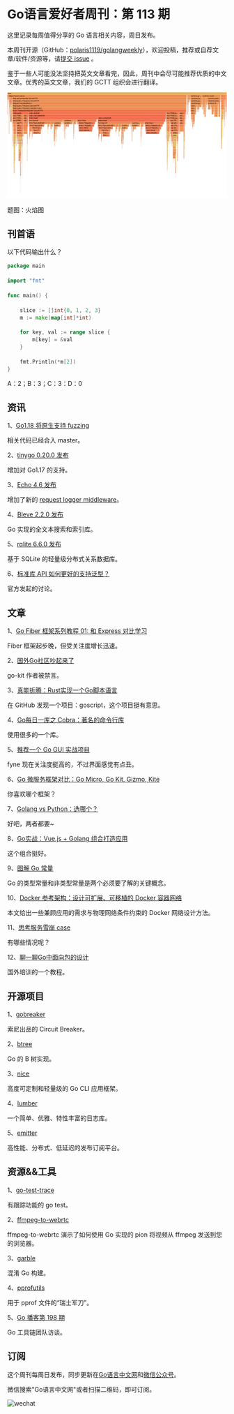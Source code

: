 # Go语言爱好者周刊：第 113 期

这里记录每周值得分享的 Go 语言相关内容，周日发布。

本周刊开源（GitHub：[polaris1119/golangweekly](https://github.com/polaris1119/golangweekly)），欢迎投稿，推荐或自荐文章/软件/资源等，请[提交 issue](https://github.com/polaris1119/golangweekly/issues) 。

鉴于一些人可能没法坚持把英文文章看完，因此，周刊中会尽可能推荐优质的中文文章。优秀的英文文章，我们的 GCTT 组织会进行翻译。

![](imgs/issue114/cover.png)

题图：火焰图

## 刊首语

以下代码输出什么？

```go
package main

import "fmt"

func main() {

	slice := []int{0, 1, 2, 3}
	m := make(map[int]*int)

	for key, val := range slice {
		m[key] = &val
	}

	fmt.Println(*m[2])
}
```

A：2；B：3；C：3：D：0

## 资讯

1、[Go1.18 将原生支持 fuzzing](https://github.com/golang/go/commit/6e81f78c0f1653ea140e6c8d008700ddad1fa0a5)

相关代码已经合入 master。

2、[tinygo 0.20.0 发布](https://github.com/tinygo-org/tinygo/releases/tag/v0.20.0)

增加对 Go1.17 的支持。

3、[Echo 4.6 发布](https://github.com/labstack/echo)

增加了新的 [request logger middleware](https://github.com/labstack/echo/blob/master/middleware/request_logger.go)。

4、[Bleve 2.2.0 发布](https://github.com/blevesearch/bleve)

Go 实现的全文本搜索和索引库。

5、[rqlite 6.6.0 发布](https://github.com/rqlite/rqlite)

基于 SQLite 的轻量级分布式关系数据库。

6、[标准库 API 如何更好的支持泛型？](https://github.com/golang/go/discussions/48287)

官方发起的讨论。

## 文章

1、[Go Fiber 框架系列教程 01: 和 Express 对比学习](https://mp.weixin.qq.com/s/AUdKsBpqwOU5wJPyAP0fgw)

Fiber 框架起步晚，但受关注度增长迅速。

2、[国外Go社区吵起来了](https://mp.weixin.qq.com/s/2_jjNBwaj5rBD5acNjArwg)

go-kit 作者被禁言。

3、[真能折腾：Rust实现一个Go脚本语言](https://mp.weixin.qq.com/s/phflNPhpkGZpms2sFTXO5A)

在 GitHub 发现一个项目：goscript，这个项目挺有意思。

4、[Go每日一库之 Cobra：著名的命令行库](https://mp.weixin.qq.com/s/dRIyZXBaqylwzMxL54S29w)

使用很多的一个库。

5、[推荐一个 Go GUI 实战项目](https://mp.weixin.qq.com/s/gkWwNovhppWBOc35Buo7Qw)

fyne 现在关注度挺高的，不过界面感觉有点丑。

6、[Go 微服务框架对比：Go Micro, Go Kit, Gizmo, Kite](https://mp.weixin.qq.com/s/KQ_qWBrW9MY0a3IL_Bv2kw)

你喜欢哪个框架？

7、[Golang vs Python：选哪个？](https://mp.weixin.qq.com/s/So1eY2IJn7D_RLCeCaQ5kA)

好吧，两者都要~

8、[Go实战：Vue.js + Golang 组合打造应用](https://mp.weixin.qq.com/s/RMTQIvjWOxQXuzKPTfHfbg)

这个组合挺好。

9、[图解 Go 常量](https://mp.weixin.qq.com/s/cW5wNt2L-l8oxKOjPCMg0A)

Go 的类型常量和非类型常量是两个必须要了解的关键概念。

10、[Docker 参考架构：设计可扩展、可移植的 Docker 容器网络](https://mp.weixin.qq.com/s/oQaHPNgt-_814MaCmAhgsQ)

本文给出一些兼顾应用的需求与物理网络条件约束的 Docker 网络设计方法。

11、[思考服务雪崩 case](https://mp.weixin.qq.com/s/JisP5_Xg3YWpZdzXgAc0_g)

有哪些情况呢？

12、[聊一聊Go中面向包的设计](https://mp.weixin.qq.com/s/zPHooITRTLNJDcbH2uPsUw)

国外培训的一个教程。

## 开源项目

1、[gobreaker](https://github.com/sony/gobreaker)

索尼出品的 Circuit Breaker。

2、[btree](https://github.com/amit-davidson/btree)

Go 的 B 树实现。

3、[nice](https://github.com/SuperPaintman/nice)

高度可定制和轻量级的 Go CLI 应用框架。

4、[lumber](https://github.com/gleich/lumber)

一个简单、优雅、特性丰富的日志库。

5、[emitter](https://github.com/emitter-io/emitter)

高性能、分布式、低延迟的发布订阅平台。

## 资源&&工具

1、[go-test-trace](https://github.com/rakyll/go-test-trace)

有跟踪功能的 go test。

2、[ffmpeg-to-webrtc](https://github.com/ashellunts/ffmpeg-to-webrtc)

ffmpeg-to-webrtc 演示了如何使用 Go 实现的 pion 将视频从 ffmpeg 发送到您的浏览器。

3、[garble](https://github.com/burrowers/garble)

混淆 Go 构建。

4、[pprofutils](https://github.com/felixge/pprofutils)

用于 pprof 文件的“瑞士军刀”。

5、[Go 播客第 198 期](https://changelog.com/gotime/198)

Go 工具链团队访谈。

## 订阅

这个周刊每周日发布，同步更新在[Go语言中文网](https://studygolang.com/go/weekly)和[微信公众号](https://weixin.sogou.com/weixin?query=Go%E8%AF%AD%E8%A8%80%E4%B8%AD%E6%96%87%E7%BD%91)。

微信搜索"Go语言中文网"或者扫描二维码，即可订阅。

![wechat](imgs/wechat.png)
